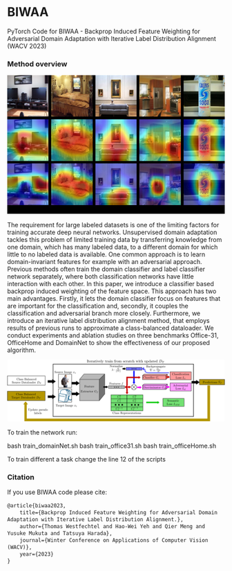 # BIWAA
PyTorch Code for BIWAA - Backprop Induced Feature Weighting for Adversarial Domain Adaptation with Iterative Label Distribution Alignment (WACV 2023)


### Method overview
![Alt text](figs/211111-attention.jpg?raw=true "Attention")

The requirement for large labeled datasets is one of the limiting factors for training accurate deep neural networks. Unsupervised domain adaptation tackles this problem of limited training data by transferring knowledge from one domain, which has many labeled data, to a different domain for which little to no labeled data is available. One common approach is to learn domain-invariant features for example with an adversarial approach. Previous methods often train the domain classifier and label classifier network separately, where both classification networks have little interaction with each other. In this paper, we introduce a classifier based backprop induced weighting of the feature space. This approach has two main advantages. Firstly, it lets the domain classifier focus on features that are important for the classification and, secondly, it couples the classification and adversarial branch more closely. Furthermore, we introduce an iterative label distribution alignment method, that employs results of previous runs to approximate a class-balanced dataloader. We conduct experiments and ablation studies on three benchmarks Office-31, OfficeHome and DomainNet to show the effectiveness of our proposed algorithm.

![Alt text](figs/211116_pipeline.png?raw=true "Pipeline")

To train the network run:

bash train_domainNet.sh
bash train_office31.sh
bash train_officeHome.sh

To train different a task change the line 12 of the scripts


### Citation
If you use BIWAA code please cite:
```text
@article{biwaa2023, 
    title={Backprop Induced Feature Weighting for Adversarial Domain Adaptation with Iterative Label Distribution Alignment.}, 
    author={Thomas Westfechtel and Hao-Wei Yeh and Qier Meng and Yusuke Mukuta and Tatsuya Harada},
    journal={Winter Conference on Applications of Computer Vision (WACV)},
    year={2023}
}
```
